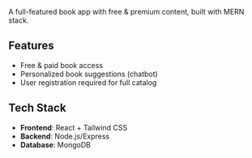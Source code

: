 A full-featured book app with free & premium content, built with MERN stack.
## Features
- Free & paid book access
- Personalized book suggestions (chatbot)
- User registration required for full catalog
## Tech Stack
- **Frontend**: React + Tailwind CSS
- **Backend**: Node.js/Express
- **Database**: MongoDB
